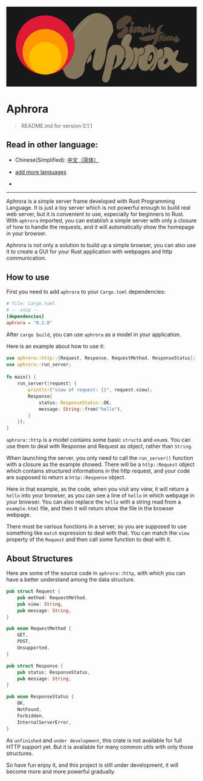 ![AphroraImage](./static/aphrora-image.png)

# Aphrora

> README.md for version 0.1.1

## Read in other language:

- Chinese(Simplified): [中文（简体）](./international/readme/Chinese(Simplified).md)

- [add more languages](./international/add_more_languages.md)

- 

---

Aphrora is a  simple server frame developed with Rust Programming Language.
It is just a toy server which is not powerful enough to build real web server, but it is convenient to use, especially for beginners to Rust. With `aphrora` imported, you can establish a simple server with only a closure of how to handle the requests, and it will automatically show the homepage in your browser.

Aphrora is not only a solution to build up a simple browser, you can also use it to create a GUI for your Rust application with webpages and http communication.

## How to use

First you need to add `aphrora` to your `Cargo.toml` dependencies:

```toml
# file: Cargo.toml
# -- snip --
[dependencies]
aphrora = "0.1.0"
```

After `cargo build`, you can use `aphrora` as a model in your application.

Here is an example about how to use it:

```rust
use aphrora::http::{Request, Response, RequestMethod, ResponseStatus};
use aphrora::run_server;

fn main() {
    run_server(|request| {
        println!("view of request: {}", request.view);
        Response{
            status: ResponseStatus::OK,
            message: String::from("hello"),
        }
    });
}
```

`aphrora::http` is a model contains some basic `struct`s and `enum`s. You can use them to deal with Response and Request as object, rather than `String`.

When launching the server, you only need to call the `run_server()` function with a closure as the example showed. There will be a `http::Request` object which contains structured informations in the http request, and your code are supposed to return a `http::Response` object.

Here in that example, as the code, when you visit any view, it will return a `hello` into your browser, as you can see a line of `hello` in which webpage in your browser. You can also replace the `hello` with a string read from a `example.html` file, and then it will return show the file in the browser webpage.

There must be various functions in a server, so you are supposed to use something like `match` expression to deal with that. You can match the `view` property of the `Request` and then call some function to deal with it.

## About Structures

Here are some of the source code in `aphrora::http`, with which you can have a better understand among the data structure.

```rust
pub struct Request {
    pub method: RequestMethod,
    pub view: String,
    pub message: String,
}
```

```rust
pub enum RequestMethod {
    GET,
    POST,
    Unsupported,
}
```

```rust
pub struct Response {
    pub status: ResponseStatus,
    pub message: String,
}
```

```rust
pub enum ResponseStatus {
    OK,
    NotFound,
    Forbidden,
    InternalServerError,
}
```

As `unfinished` and `under development`, this crate is not available for full HTTP support yet. But it is available for many common utils with only those structures.

So have fun enjoy it, and this project is still under development, it will become more and more powerful gradually.
